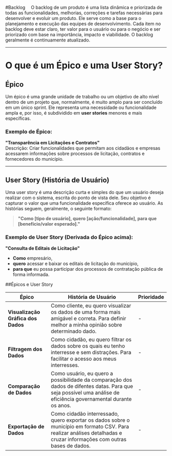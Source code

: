 #Backlog
&emsp;O backlog de um produto é uma lista dinâmica e priorizada de todas as funcionalidades, melhorias, correções e tarefas necessárias para desenvolver e evoluir um produto. Ele serve como a base para o planejamento e execução das equipes de desenvolvimento. Cada item no backlog deve estar claro, ter valor para o usuário ou para o negócio e ser priorizado com base na importância, impacto e viabilidade. O backlog geralmente é continuamente atualizado.
<hr></hr>

# O que é um Épico e uma User Story?

## **Épico**
Um épico é uma grande unidade de trabalho ou um objetivo de alto nível dentro de um projeto que, normalmente, é muito amplo para ser concluído em um único sprint. Ele representa uma necessidade ou funcionalidade ampla e, por isso, é subdividido em **user stories** menores e mais específicas.  

### **Exemplo de Épico**:
**"Transparência em Licitações e Contratos"**  
Descrição: Criar funcionalidades que permitam aos cidadãos e empresas acessarem informações sobre processos de licitação, contratos e fornecedores do município.  

---

## **User Story (História de Usuário)**  
Uma user story é uma descrição curta e simples do que um usuário deseja realizar com o sistema, escrita do ponto de vista dele. Seu objetivo é capturar o valor que uma funcionalidade específica oferece ao usuário. As histórias seguem, geralmente, o seguinte formato:  

> **"Como [tipo de usuário], quero [ação/funcionalidade], para que [benefício/valor esperado]."**

### **Exemplo de User Story (Derivada do Épico acima)**:
**"Consulta de Editais de Licitação"**  
- **Como** empresário,  
- **quero** acessar e baixar os editais de licitação do município,  
- **para que** eu possa participar dos processos de contratação pública de forma informada.  

##Épicos e User Story

| **Épico**                    | **História de Usuário**                                                                                                          | **Prioridade**        |
|------------------------------|--------------------------------------------------------------------------------------------------------------------------|-----------------------|        
| **Visualização Gráfica dos Dados**  | Como cliente, eu quero visualizar os dados de uma forma mais amigável e correta. Para definir melhor a minha opinião sobre determinado dado.                     | -
| **Filtragem dos Dados**  | Como  cidadão, eu quero filtrar os dados sobre os quais eu tenho interresse e sem distrações. Para facilitar o acesso aos meus interresses.          | - |
| **Comparação de Dados**  | Como usuário, eu quero a possibilidade da comparação dos dados de difentes datas. Para que seja possível uma análise de eficiência governamental durante os anos. | - | 
| **Exportação de Dados** | Como cidadão interressado, quero exportar os dados sobre o município em formato CSV. Para realizar análises detalhadas e cruzar informações com outras bases de dados. | - |
